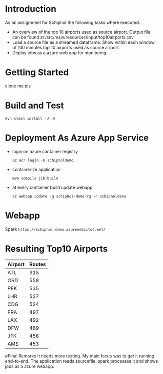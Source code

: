# Introduction 
As an assignment for Schiphol the following tasks where executed. 

- An overview of the top 10 airports used as source airport. Output file can be found at /src/main/resources/input/top10airports.csv
- Load a source file as a streamed dataframe. Show within each window of 100 minutes top 10 airports used as source airport.
- Deploy jobs as a azure web app for monitoring.

# Getting Started
clone me pls

# Build and Test
`mvn clean install -U -X`

# Deployment As Azure App Service

- login on azure container registry

  `az acr login -n schipholdemo`

- containerize application

   `mvn compile jib:build`
    
- at every container build update webapp

  `az webapp update -g schiphol-demo-rg -n schipholdemo`
 

# Webapp 

Spark
`https://schiphol-demo.azurewebsites.net/`
  
 
 # Resulting Top10 Airports    
 
 
 <div class="foo">
 
 Airport | Routes
 ------ | -----
 ATL     | 915 
 ORD     | 558 
 PEK     | 535  
 LHR     | 527  
 CDG     | 524  
 FRA     | 497  
 LAX     | 492  </div>
 DFW     | 469  
 JFK     | 456  
 AMS     | 453 
 
 #Final Remarks
 It needs more testing. My main focus was to get it running end-to-end. 
 The application reads sourcefile, spark processes it and shows jobs as a azure webapp.
 
 